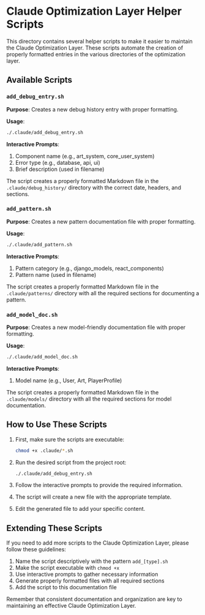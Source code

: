 # Claude Optimization Layer Helper Scripts

This directory contains several helper scripts to make it easier to maintain the Claude Optimization Layer. These scripts automate the creation of properly formatted entries in the various directories of the optimization layer.

## Available Scripts

### `add_debug_entry.sh`

**Purpose**: Creates a new debug history entry with proper formatting.

**Usage**:
```bash
./.claude/add_debug_entry.sh
```

**Interactive Prompts**:
1. Component name (e.g., art_system, core_user_system)
2. Error type (e.g., database, api, ui)
3. Brief description (used in filename)

The script creates a properly formatted Markdown file in the `.claude/debug_history/` directory with the correct date, headers, and sections.

### `add_pattern.sh`

**Purpose**: Creates a new pattern documentation file with proper formatting.

**Usage**:
```bash
./.claude/add_pattern.sh
```

**Interactive Prompts**:
1. Pattern category (e.g., django_models, react_components)
2. Pattern name (used in filename)

The script creates a properly formatted Markdown file in the `.claude/patterns/` directory with all the required sections for documenting a pattern.

### `add_model_doc.sh`

**Purpose**: Creates a new model-friendly documentation file with proper formatting.

**Usage**:
```bash
./.claude/add_model_doc.sh
```

**Interactive Prompts**:
1. Model name (e.g., User, Art, PlayerProfile)

The script creates a properly formatted Markdown file in the `.claude/models/` directory with all the required sections for model documentation.

## How to Use These Scripts

1. First, make sure the scripts are executable:
   ```bash
   chmod +x .claude/*.sh
   ```

2. Run the desired script from the project root:
   ```bash
   ./.claude/add_debug_entry.sh
   ```

3. Follow the interactive prompts to provide the required information.

4. The script will create a new file with the appropriate template.

5. Edit the generated file to add your specific content.

## Extending These Scripts

If you need to add more scripts to the Claude Optimization Layer, please follow these guidelines:

1. Name the script descriptively with the pattern `add_[type].sh`
2. Make the script executable with `chmod +x`
3. Use interactive prompts to gather necessary information
4. Generate properly formatted files with all required sections
5. Add the script to this documentation file

Remember that consistent documentation and organization are key to maintaining an effective Claude Optimization Layer. 